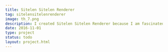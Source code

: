 ```yaml
---
title: Sitelen Sitelen Renderer
tag: sitelensitelenrenderer
image: th_7.png
description: I created Sitelen Sitelen Renderer because I am fascinated by combining the artifical minimal language Toki Pona with the non-linear writing style 'Sitelen Sitelen' by Jonathan Gabel. Unlike other work with Sitelen Sitelen I want the writings to be generated by the computer. I set out to create SVG-only sitelen sitelen that can be exported and reused.
date: 2016-11-01
type: project
status: todo
layout: project.html
---
```


